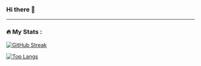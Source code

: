### Hi there 👋

---

### :fire: My Stats :
[![GitHub Streak](http://github-readme-streak-stats.herokuapp.com?user=skevprog&theme=dark&background=000000)](https://git.io/streak-stats)

[![Top Langs](https://github-readme-stats.vercel.app/api/top-langs/?username=skevprog&layout=compact&theme=vision-friendly-dark)](https://github.com/anuraghazra/github-readme-stats)

<!--
**skevprog/skevprog** is a ✨ _special_ ✨ repository because its `README.md` (this file) appears on your GitHub profile.

Here are some ideas to get you started:

- 🔭 I’m currently working on ...
- 🌱 I’m currently learning ...
- 👯 I’m looking to collaborate on ...
- 🤔 I’m looking for help with ...
- 💬 Ask me about ...
- 📫 How to reach me: ...
- 😄 Pronouns: ...
- ⚡ Fun fact: ...
-->
